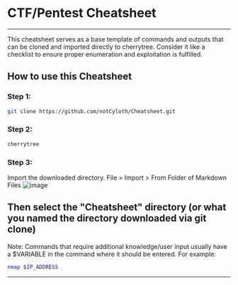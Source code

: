 # CTF/Pentest Cheatsheet
---
This cheatsheet serves as a base template of commands and outputs that can be cloned and imported directly to cherrytree. Consider it like a checklist to ensure proper enumeration and exploitation is fulfilled. 
## How to use this Cheatsheet
### Step 1:
```bash
git clone https://github.com/notCyloth/Cheatsheet.git
```
### Step 2:
```bash
cherrytree
```
### Step 3:
Import the downloaded directory.
File > Import > From Folder of Markdown Files
![image](https://github.com/user-attachments/assets/997bd461-548a-4069-8907-bbc3f43bb8b6)

Then select the "Cheatsheet" directory (or what you named the directory downloaded via git clone)
---
Note: Commands that require additional knowledge/user input usually have a $VARIABLE in the command where it should be entered. For example:
```bash
nmap $IP_ADDRESS
```
---
